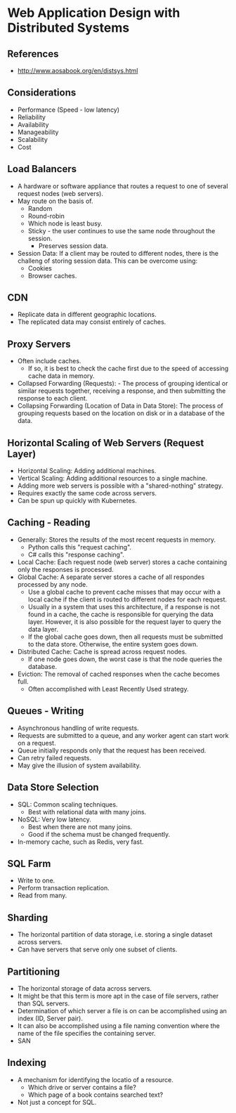 # Web Application Design with Distributed Systems

## References
* http://www.aosabook.org/en/distsys.html

## Considerations
* Performance (Speed - low latency)
* Reliability
* Availability
* Manageability
* Scalability
* Cost

## Load Balancers
* A hardware or software appliance that routes a request to one of several request nodes (web servers).
* May route on the basis of.
  * Random
  * Round-robin
  * Which node is least busy.
  * Sticky - the user continues to use the same node throughout the session. 
    * Preserves session data.
* Session Data: If a client may be routed to different nodes, there is the challeng of storing session data. This can be overcome using:
  * Cookies
  * Browser caches.

## CDN
* Replicate data in different geographic locations. 
* The replicated data may consist entirely of caches.

## Proxy Servers
* Often include caches. 
  * If so, it is best to check the cache first due to the speed of accessing cache data in memory. 
* Collapsed Forwarding (Requests): - The process of grouping identical or similar requests together, receiving a response, and then submitting the response to each client.
* Collapsing Forwarding (Location of Data in Data Store): The process of grouping requests based on the location on disk or in a database of the data.

## Horizontal Scaling of Web Servers (Request Layer)
* Horizontal Scaling: Adding additional machines.
* Vertical Scaling: Adding additional resources to a single machine. 
* Adding more web servers is possible with a "shared-nothing" strategy. 
* Requires exactly the same code across servers.
* Can be spun up quickly with Kubernetes.

## Caching - Reading
* Generally: Stores the results of the most recent requests in memory.
  * Python calls this "request caching".
  * C# calls this "response caching". 
* Local Cache: Each request node (web server) stores a cache containing only the responses is processed.
* Global Cache: A separate server stores a cache of all respondes processed by any node.
  * Use a global cache to prevent cache misses that may occur with a local cache if the client is routed to different nodes for each request. 
  * Usually in a system that uses this architecture, if a response is not found in a cache, the cache is responsible for querying the data layer. However, it is also possible for the request layer to query the data layer.
  * If the global cache goes down, then all requests must be submitted to the data store. Otherwise, the entire system goes down.
* Distributed Cache: Cache is spread across request nodes.
  * If one node goes down, the worst case is that the node queries the database.
* Eviction: The removal of cached responses when the cache becomes full.
  * Often accomplished with Least Recently Used strategy.

## Queues - Writing
* Asynchronous handling of write requests. 
* Requests are submitted to a queue, and any worker agent can start work on a request.
* Queue initially responds only that the request has been received.
* Can retry failed requests.
* May give the illusion of system availability. 

## Data Store Selection
* SQL: Common scaling techniques.
  * Best with relational data with many joins.
* NoSQL: Very low latency.
  * Best when there are not many joins.
  * Good if the schema must be changed frequently. 
* In-memory cache, such as Redis, very fast.

## SQL Farm
* Write to one.
* Perform transaction replication.
* Read from many.

## Sharding
* The horizontal partition of data storage, i.e. storing a single dataset across servers.
* Can have servers that serve only one subset of clients.

## Partitioning
* The horizontal storage of data across servers. 
* It might be that this term is more apt in the case of file servers, rather than SQL servers.
* Determination of which server a file is on can be accomplished using an index (ID, Server pair). 
* It can also be accomplished using a file naming convention where the name of the file specifies the containing server.
* SAN

## Indexing
* A mechanism for identifying the locatio of a resource.
  * Which drive or server contains a file?
  * Which page of a book contains searched text?
* Not just a concept for SQL.
